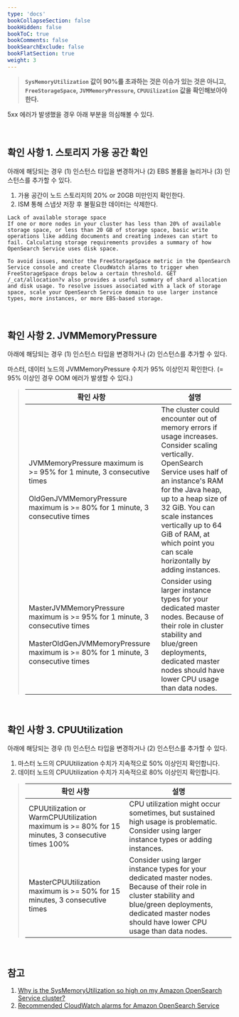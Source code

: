 ```yaml
---
type: 'docs'
bookCollapseSection: false
bookHidden: false
bookToC: true
bookComments: false
bookSearchExclude: false
bookFlatSection: true
weight: 3
---
```


> **`SysMemoryUtilization` 값이 90%를 초과하는 것은 이슈가 있는 것은 아니고, `FreeStorageSpace`, `JVMMemoryPressure`, `CPUUilization` 값을 확인해보아야 한다.**

5xx 에러가 발생했을 경우 아래 부분을 의심해볼 수 있다. 

<br>

## 확인 사항 1. 스토리지 가용 공간 확인

아래에 해당되는 경우 (1) 인스턴스 타입을 변경하거나 (2) EBS 볼륨을 늘리거나 (3) 인스턴스를 추가할 수 있다.

1. 가용 공간이 노드 스토리지의 20% or 20GB 미만인지 확인한다.
2. ISM 통해 스냅샷 저장 후 불필요한 데이터는 삭제한다.

```
Lack of available storage space
If one or more nodes in your cluster has less than 20% of available storage space, or less than 20 GB of storage space, basic write operations like adding documents and creating indexes can start to fail. Calculating storage requirements provides a summary of how OpenSearch Service uses disk space.

To avoid issues, monitor the FreeStorageSpace metric in the OpenSearch Service console and create CloudWatch alarms to trigger when FreeStorageSpace drops below a certain threshold. GET /_cat/allocation?v also provides a useful summary of shard allocation and disk usage. To resolve issues associated with a lack of storage space, scale your OpenSearch Service domain to use larger instance types, more instances, or more EBS-based storage.
```

<br>

## 확인 사항 2. JVMMemoryPressure

아래에 해당되는 경우 (1) 인스턴스 타입을 변경하거나 (2) 인스턴스를 추가할 수 있다.

마스터, 데이터 노드의 JVMMemoryPressure 수치가 95% 이상인지 확인한다. (= 95% 이상인 경우 OOM 에러가 발생할 수 있다.)


> |확인 사항|설명|
> |-|-|
> |JVMMemoryPressure maximum is >= 95% for 1 minute, 3 consecutive times <br><br>OldGenJVMMemoryPressure maximum is >= 80% for 1 minute, 3 consecutive times|The cluster could encounter out of memory errors if usage increases. Consider scaling vertically. OpenSearch Service uses half of an instance's RAM for the Java heap, up to a heap size of 32 GiB. You can scale instances vertically up to 64 GiB of RAM, at which point you can scale horizontally by adding instances.|
> |MasterJVMMemoryPressure maximum is >= 95% for 1 minute, 3 consecutive times<br><br>MasterOldGenJVMMemoryPressure maximum is >= 80% for 1 minute, 3 consecutive times|Consider using larger instance types for your dedicated master nodes. Because of their role in cluster stability and blue/green deployments, dedicated master nodes should have lower CPU usage than data nodes.|

<br>

## 확인 사항 3. CPUUtilization

아래에 해당되는 경우 (1) 인스턴스 타입을 변경하거나 (2) 인스턴스를 추가할 수 있다.

1. 마스터 노드의 CPUUtilization 수치가 지속적으로 50% 이상인지 확인합니다.
2. 데이터 노드의 CPUUtilization 수치가 지속적으로 80% 이상인지 확인합니다.

> |확인 사항|설명|
> |-|-|
> |CPUUtilization or WarmCPUUtilization maximum is >= 80% for 15 minutes, 3 consecutive times	100%|CPU utilization might occur sometimes, but sustained high usage is problematic. Consider using larger instance types or adding instances.|
>|MasterCPUUtilization maximum is >= 50% for 15 minutes, 3 consecutive times|	Consider using larger instance types for your dedicated master nodes. Because of their role in cluster stability and blue/green deployments, dedicated master nodes should have lower CPU usage than data nodes.|

<br>

## 참고

1. [Why is the SysMemoryUtilization so high on my Amazon OpenSearch Service cluster?](https://aws.amazon.com/ko/premiumsupport/knowledge-center/opensearch-high-sysmemoryutilization/?nc1=h_ls)
2. [Recommended CloudWatch alarms for Amazon OpenSearch Service](https://docs.aws.amazon.com/opensearch-service/latest/developerguide/cloudwatch-alarms.html)